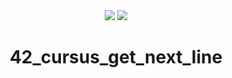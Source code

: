 <div align="center">
  <img  display="block" src="https://game.42sp.org.br/static/assets/achievements/get_next_linem.png" />
   <img  src="https://badge42.herokuapp.com/api/project/idavoli-/get_next_line" />
  <h1>42_cursus_get_next_line</h1>
</div>


